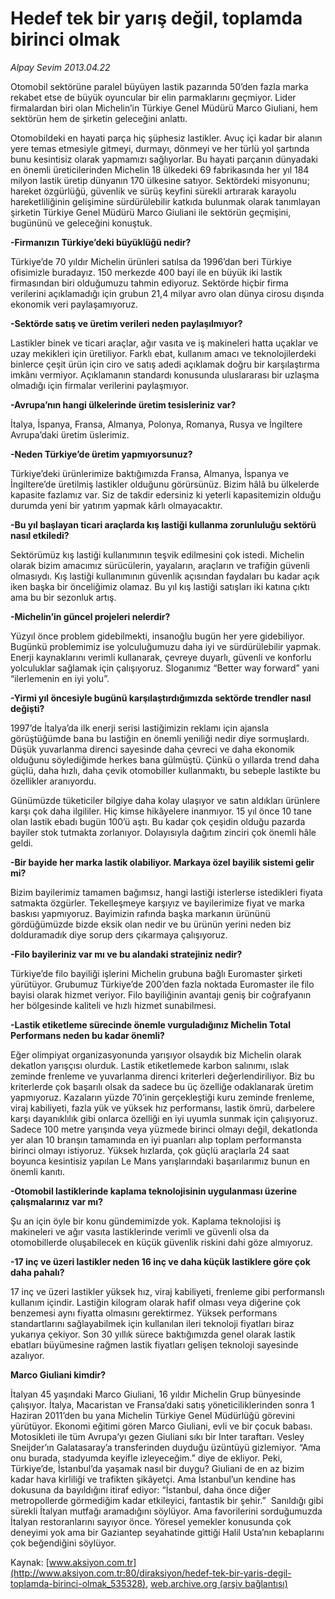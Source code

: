 # Hedef tek bir yarış değil, toplamda birinci olmak

*Alpay Sevim 2013.04.22*

<div class="pNewsDetailMainContent ctx_content" itemprop="articleBody">
 <p>
  Otomobil sektörüne paralel büyüyen lastik pazarında 50’den fazla marka rekabet etse de büyük oyuncular bir elin parmaklarını geçmiyor. Lider firmalardan biri olan Michelin’in Türkiye Genel Müdürü Marco Giuliani, hem sektörün hem de şirketin geleceğini anlattı.
 </p>
 <p>
  Otomobildeki en hayati parça hiç şüphesiz lastikler. Avuç içi kadar bir alanın yere temas etmesiyle gitmeyi, durmayı, dönmeyi ve her türlü yol şartında bunu kesintisiz olarak yapmamızı sağlıyorlar. Bu hayati parçanın dünyadaki en önemli üreticilerinden Michelin 18 ülkedeki 69 fabrikasında her yıl 184 milyon lastik üretip dünyanın 170 ülkesine satıyor. Sektördeki misyonunu; hareket özgürlüğü, güvenlik ve sürüş keyfini sürekli artırarak karayolu hareketliliğinin gelişimine sürdürülebilir katkıda bulunmak olarak tanımlayan şirketin Türkiye Genel Müdürü Marco Giuliani ile sektörün geçmişini, bugününü ve geleceğini konuştuk.
 </p>
 <p>
  <strong>
   -Firmanızın Türkiye’deki büyüklüğü nedir?
  </strong>
 </p>
 <p>
  Türkiye’de 70 yıldır Michelin ürünleri satılsa da 1996’dan beri Türkiye ofisimizle buradayız. 150 merkezde 400 bayi ile en büyük iki lastik firmasından biri olduğumuzu tahmin ediyoruz. Sektörde hiçbir firma verilerini açıklamadığı için grubun 21,4 milyar avro olan dünya cirosu dışında ekonomik veri paylaşamıyoruz.
 </p>
 <p>
  <strong>
   -Sektörde satış ve üretim verileri neden paylaşılmıyor?
  </strong>
 </p>
 <p>
  Lastikler binek ve ticari araçlar, ağır vasıta ve iş makineleri hatta uçaklar ve uzay mekikleri için üretiliyor. Farklı ebat, kullanım amacı ve teknolojilerdeki binlerce çeşit ürün için ciro ve satış adedi açıklamak doğru bir karşılaştırma imkânı vermiyor. Açıklamanın standardı konusunda uluslararası bir uzlaşma olmadığı için firmalar verilerini paylaşmıyor.
 </p>
 <p>
  <strong>
   -Avrupa’nın hangi ülkelerinde üretim tesisleriniz var?
  </strong>
 </p>
 <p>
  İtalya, İspanya, Fransa, Almanya, Polonya, Romanya, Rusya ve İngiltere Avrupa’daki üretim üslerimiz.
 </p>
 <p>
  <strong>
   -Neden Türkiye’de üretim yapmıyorsunuz?
  </strong>
 </p>
 <p>
  Türkiye’deki ürünlerimize baktığımızda Fransa, Almanya, İspanya ve İngiltere’de üretilmiş lastikler olduğunu görürsünüz. Bizim hâlâ bu ülkelerde kapasite fazlamız var. Siz de takdir edersiniz ki yeterli kapasitemizin olduğu durumda yeni bir yatırım yapmak kârlı olmayacaktır.
 </p>
 <p>
  <strong>
   -Bu yıl başlayan ticari araçlarda kış lastiği kullanma zorunluluğu sektörü nasıl etkiledi?
  </strong>
 </p>
 <p>
  Sektörümüz kış lastiği kullanımının teşvik edilmesini çok istedi. Michelin olarak bizim amacımız sürücülerin, yayaların, araçların ve trafiğin güvenli olmasıydı. Kış lastiği kullanımının güvenlik açısından faydaları bu kadar açık iken başka bir önceliğimiz olamaz. Bu yıl kış lastiği satışları iki katına çıktı ama bu bir sezonluk artış.
 </p>
 <p>
  <strong>
   -Michelin’in güncel projeleri nelerdir?
  </strong>
 </p>
 <p>
  Yüzyıl önce problem gidebilmekti, insanoğlu bugün her yere gidebiliyor. Bugünkü problemimiz ise yolculuğumuzu daha iyi ve sürdürülebilir yapmak. Enerji kaynaklarını verimli kullanarak, çevreye duyarlı, güvenli ve konforlu yolculuklar sağlamak için çalışıyoruz. Sloganımız “Better way forward” yani “ilerlemenin en iyi yolu”.
 </p>
 <p>
  <strong>
   -Yirmi yıl öncesiyle bugünü karşılaştırdığımızda sektörde trendler nasıl değişti?
  </strong>
 </p>
 <p>
  1997’de İtalya’da ilk enerji serisi lastiğimizin reklamı için ajansla görüştüğümde bana bu lastiğin en önemli yeniliği nedir diye sormuşlardı. Düşük yuvarlanma direnci sayesinde daha çevreci ve daha ekonomik olduğunu söylediğimde herkes bana gülmüştü. Çünkü o yıllarda trend daha güçlü, daha hızlı, daha çevik otomobiller kullanmaktı, bu sebeple lastikte bu özellikler aranıyordu.
 </p>
 <p>
  Günümüzde tüketiciler bilgiye daha kolay ulaşıyor ve satın aldıkları ürünlere karşı çok daha ilgililer. Hiç kimse hikâyelere inanmıyor. 15 yıl önce 10 tane olan lastik ebadı bugün 100’ü aştı. Bu kadar çok çeşidin olduğu pazarda bayiler stok tutmakta zorlanıyor. Dolayısıyla dağıtım zinciri çok önemli hâle geldi.
 </p>
 <p>
  <strong>
   -Bir bayide her marka lastik olabiliyor. Markaya özel bayilik sistemi gelir mi?
  </strong>
 </p>
 <p>
  Bizim bayilerimiz tamamen bağımsız, hangi lastiği isterlerse istedikleri fiyata satmakta özgürler. Tekelleşmeye karşıyız ve bayilerimize fiyat ve marka baskısı yapmıyoruz. Bayimizin rafında başka markanın ürününü gördüğümüzde bizde eksik olan nedir ve bu ürünün yerini neden biz dolduramadık diye sorup ders çıkarmaya çalışıyoruz.
 </p>
 <p>
  <strong>
   -Filo bayileriniz var mı ve bu alandaki stratejiniz nedir?
  </strong>
 </p>
 <p>
  Türkiye’de filo bayiliği işlerini Michelin grubuna bağlı Euromaster şirketi yürütüyor. Grubumuz Türkiye’de 200’den fazla noktada Euromaster ile filo bayisi olarak hizmet veriyor. Filo bayiliğinin avantajı geniş bir coğrafyanın her bölgesinde kaliteli ve hızlı hizmet sunabilmesi.
 </p>
 <p>
  <strong>
   -Lastik etiketleme sürecinde önemle vurguladığınız Michelin Total Performans neden bu kadar önemli?
  </strong>
 </p>
 <p>
  Eğer olimpiyat organizasyonunda yarışıyor olsaydık biz Michelin olarak dekatlon yarışçısı olurduk. Lastik etiketlemede karbon salınımı, ıslak zeminde frenleme ve yuvarlanma direnci kriterleri değerlendiriliyor. Biz bu kriterlerde çok başarılı olsak da sadece bu üç özelliğe odaklanarak üretim yapmıyoruz. Kazaların yüzde 70’inin gerçekleştiği kuru zeminde frenleme, viraj kabiliyeti, fazla yük ve yüksek hız performansı, lastik ömrü, darbelere karşı dayanıklılık gibi onlarca özelliği en iyi uyumla sunmak için çalışıyoruz. Sadece 100 metre yarışında veya yüzmede birinci olmayı değil, dekatlonda yer alan 10 branşın tamamında en iyi puanları alıp toplam performansta birinci olmayı istiyoruz. Yüksek hızlarda, çok güçlü araçlarla 24 saat boyunca kesintisiz yapılan Le Mans yarışlarındaki başarılarımız bunun en önemli kanıtı.
 </p>
 <p>
  <strong>
   -Otomobil lastiklerinde kaplama teknolojisinin uygulanması üzerine çalışmalarınız var mı?
  </strong>
 </p>
 <p>
  Şu an için öyle bir konu gündemimizde yok. Kaplama teknolojisi iş makineleri ve ağır vasıta lastiklerinde verimli ve güvenli olsa da otomobillerde oluşabilecek en küçük güvenlik riskini dahi göze almıyoruz.
 </p>
 <p>
  <strong>
   -17 inç ve üzeri lastikler neden 16 inç ve daha küçük lastiklere göre çok daha pahalı?
  </strong>
 </p>
 <p>
  17 inç ve üzeri lastikler yüksek hız, viraj kabiliyeti, frenleme gibi performanslı kullanım içindir. Lastiğin kilogram olarak hafif olması veya diğerine çok benzemesi aynı fiyatta olmasını gerektirmez. Yüksek performans standartlarını sağlayabilmek için kullanılan ileri teknoloji fiyatları biraz yukarıya çekiyor. Son 30 yıllık sürece baktığımızda genel olarak lastik ebatları büyümesine rağmen lastik fiyatları gelişen teknoloji sayesinde azalıyor.
 </p>
 <p>
  <span>
   <strong>
    Marco Giuliani kimdir?
   </strong>
  </span>
 </p>
 <p>
  İtalyan 45 yaşındaki Marco Giuliani, 16 yıldır Michelin Grup bünyesinde çalışıyor. İtalya, Macaristan ve Fransa’daki satış yöneticiliklerinden sonra 1 Haziran 2011’den bu yana Michelin Türkiye Genel Müdürlüğü görevini yürütüyor. Ekonomi eğitimi gören Marco Giuliani, evli ve bir çocuk babası. Motosikleti ile tüm Avrupa’yı gezen Giuliani sıkı bir Inter taraftarı. Vesley Sneijder’ın Galatasaray’a transferinden duyduğu üzüntüyü gizlemiyor. “Ama onu burada, stadyumda keyifle izleyeceğim.” diye de ekliyor. Peki, Türkiye’de, İstanbul’da yaşamak nasıl bir duygu? Giuliani de en az bizim kadar hava kirliliği ve trafikten şikâyetçi. Ama İstanbul’un kendine has dokusuna da bayıldığını itiraf ediyor: “İstanbul, daha önce diğer metropollerde görmediğim kadar etkileyici, fantastik bir şehir.”  Sanıldığı gibi sürekli İtalyan mutfağı aramadığını söylüyor. Ama favorilerini sorduğumuzda İtalyan restoranlarını sayıyor önce. Yöresel yemekler konusunda çok deneyimi yok ama bir Gaziantep seyahatinde gittiği Halil Usta’nın kebaplarını çok beğendiğini söylüyor.
 </p>
</div>


Kaynak: [www.aksiyon.com.tr](http://www.aksiyon.com.tr:80/diraksiyon/hedef-tek-bir-yaris-degil-toplamda-birinci-olmak_535328), [web.archive.org (arşiv bağlantısı)](http://web.archive.org/web/20160204213235/http://www.aksiyon.com.tr:80/diraksiyon/hedef-tek-bir-yaris-degil-toplamda-birinci-olmak_535328)
